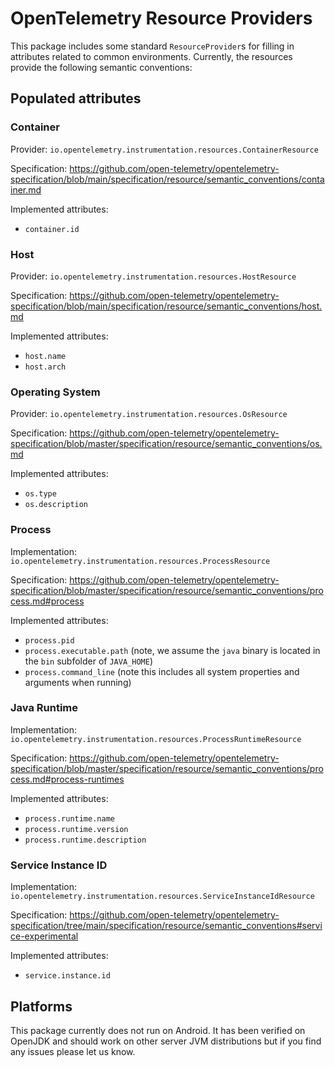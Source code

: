 # OpenTelemetry Resource Providers

This package includes some standard `ResourceProvider`s for filling in attributes related to
common environments. Currently, the resources provide the following semantic conventions:

## Populated attributes

### Container

Provider: `io.opentelemetry.instrumentation.resources.ContainerResource`

Specification: <https://github.com/open-telemetry/opentelemetry-specification/blob/main/specification/resource/semantic_conventions/container.md>

Implemented attributes:

- `container.id`

### Host

Provider: `io.opentelemetry.instrumentation.resources.HostResource`

Specification: <https://github.com/open-telemetry/opentelemetry-specification/blob/main/specification/resource/semantic_conventions/host.md>

Implemented attributes:

- `host.name`
- `host.arch`

### Operating System

Provider: `io.opentelemetry.instrumentation.resources.OsResource`

Specification: <https://github.com/open-telemetry/opentelemetry-specification/blob/master/specification/resource/semantic_conventions/os.md>

Implemented attributes:

- `os.type`
- `os.description`

### Process

Implementation: `io.opentelemetry.instrumentation.resources.ProcessResource`

Specification: <https://github.com/open-telemetry/opentelemetry-specification/blob/master/specification/resource/semantic_conventions/process.md#process>

Implemented attributes:

- `process.pid`
- `process.executable.path` (note, we assume the `java` binary is located in the `bin` subfolder of `JAVA_HOME`)
- `process.command_line` (note this includes all system properties and arguments when running)

### Java Runtime

Implementation: `io.opentelemetry.instrumentation.resources.ProcessRuntimeResource`

Specification: <https://github.com/open-telemetry/opentelemetry-specification/blob/master/specification/resource/semantic_conventions/process.md#process-runtimes>

Implemented attributes:

- `process.runtime.name`
- `process.runtime.version`
- `process.runtime.description`

### Service Instance ID

Implementation: `io.opentelemetry.instrumentation.resources.ServiceInstanceIdResource`

Specification: <https://github.com/open-telemetry/opentelemetry-specification/tree/main/specification/resource/semantic_conventions#service-experimental>

Implemented attributes:

- `service.instance.id`

## Platforms

This package currently does not run on Android. It has been verified on OpenJDK and should work on
other server JVM distributions but if you find any issues please let us know.
